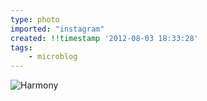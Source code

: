 ```yaml
---
type: photo
imported: "instagram"
created: !!timestamp '2012-08-03 18:33:28'
tags:
    - microblog
---
```

![Harmony](/media/images/photos/2012/08/ce62b05082bd9dcc00ba3f2217d37fda.jpg)

